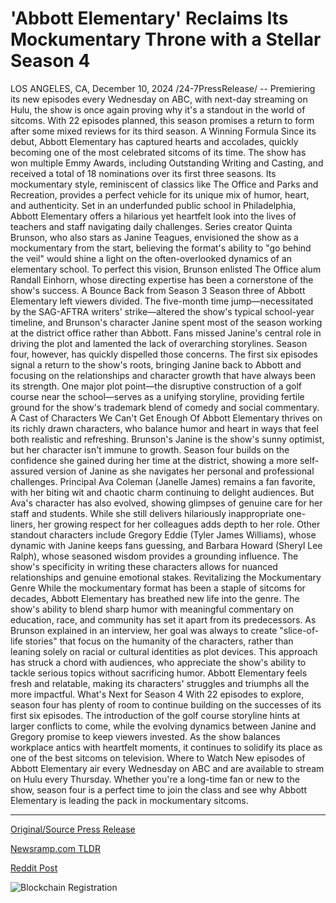 # 'Abbott Elementary' Reclaims Its Mockumentary Throne with a Stellar Season 4

LOS ANGELES, CA, December 10, 2024 /24-7PressRelease/ -- Premiering its new episodes every Wednesday on ABC, with next-day streaming on Hulu, the show is once again proving why it's a standout in the world of sitcoms. With 22 episodes planned, this season promises a return to form after some mixed reviews for its third season.  A Winning Formula Since its debut, Abbott Elementary has captured hearts and accolades, quickly becoming one of the most celebrated sitcoms of its time. The show has won multiple Emmy Awards, including Outstanding Writing and Casting, and received a total of 18 nominations over its first three seasons. Its mockumentary style, reminiscent of classics like The Office and Parks and Recreation, provides a perfect vehicle for its unique mix of humor, heart, and authenticity.  Set in an underfunded public school in Philadelphia, Abbott Elementary offers a hilarious yet heartfelt look into the lives of teachers and staff navigating daily challenges. Series creator Quinta Brunson, who also stars as Janine Teagues, envisioned the show as a mockumentary from the start, believing the format's ability to "go behind the veil" would shine a light on the often-overlooked dynamics of an elementary school. To perfect this vision, Brunson enlisted The Office alum Randall Einhorn, whose directing expertise has been a cornerstone of the show's success.  A Bounce Back from Season 3 Season three of Abbott Elementary left viewers divided. The five-month time jump—necessitated by the SAG-AFTRA writers' strike—altered the show's typical school-year timeline, and Brunson's character Janine spent most of the season working at the district office rather than Abbott. Fans missed Janine's central role in driving the plot and lamented the lack of overarching storylines.  Season four, however, has quickly dispelled those concerns. The first six episodes signal a return to the show's roots, bringing Janine back to Abbott and focusing on the relationships and character growth that have always been its strength. One major plot point—the disruptive construction of a golf course near the school—serves as a unifying storyline, providing fertile ground for the show's trademark blend of comedy and social commentary.  A Cast of Characters We Can't Get Enough Of Abbott Elementary thrives on its richly drawn characters, who balance humor and heart in ways that feel both realistic and refreshing. Brunson's Janine is the show's sunny optimist, but her character isn't immune to growth. Season four builds on the confidence she gained during her time at the district, showing a more self-assured version of Janine as she navigates her personal and professional challenges.  Principal Ava Coleman (Janelle James) remains a fan favorite, with her biting wit and chaotic charm continuing to delight audiences. But Ava's character has also evolved, showing glimpses of genuine care for her staff and students. While she still delivers hilariously inappropriate one-liners, her growing respect for her colleagues adds depth to her role.  Other standout characters include Gregory Eddie (Tyler James Williams), whose dynamic with Janine keeps fans guessing, and Barbara Howard (Sheryl Lee Ralph), whose seasoned wisdom provides a grounding influence. The show's specificity in writing these characters allows for nuanced relationships and genuine emotional stakes.  Revitalizing the Mockumentary Genre While the mockumentary format has been a staple of sitcoms for decades, Abbott Elementary has breathed new life into the genre. The show's ability to blend sharp humor with meaningful commentary on education, race, and community has set it apart from its predecessors. As Brunson explained in an interview, her goal was always to create "slice-of-life stories" that focus on the humanity of the characters, rather than leaning solely on racial or cultural identities as plot devices.  This approach has struck a chord with audiences, who appreciate the show's ability to tackle serious topics without sacrificing humor. Abbott Elementary feels fresh and relatable, making its characters' struggles and triumphs all the more impactful.  What's Next for Season 4 With 22 episodes to explore, season four has plenty of room to continue building on the successes of its first six episodes. The introduction of the golf course storyline hints at larger conflicts to come, while the evolving dynamics between Janine and Gregory promise to keep viewers invested. As the show balances workplace antics with heartfelt moments, it continues to solidify its place as one of the best sitcoms on television.  Where to Watch New episodes of Abbott Elementary air every Wednesday on ABC and are available to stream on Hulu every Thursday. Whether you're a long-time fan or new to the show, season four is a perfect time to join the class and see why Abbott Elementary is leading the pack in mockumentary sitcoms. 

---

[Original/Source Press Release](https://www.24-7pressrelease.com/press-release/516925/abbott-elementary-reclaims-its-mockumentary-throne-with-a-stellar-season-4)
                    

[Newsramp.com TLDR](https://newsramp.com/curated-news/abbott-elementary-season-4-promises-revitalized-storyline-and-captivating-characters/d379158d0c0d556566e61fb918de5c82) 

 



[Reddit Post](https://www.reddit.com/r/Lifestyle_Culture/comments/1hax4nk/abbott_elementary_season_4_promises_revitalized/) 



![Blockchain Registration](https://cdn.newsramp.app/24-7PressRelease/qrcode/2412/10/fileqwM8.webp)